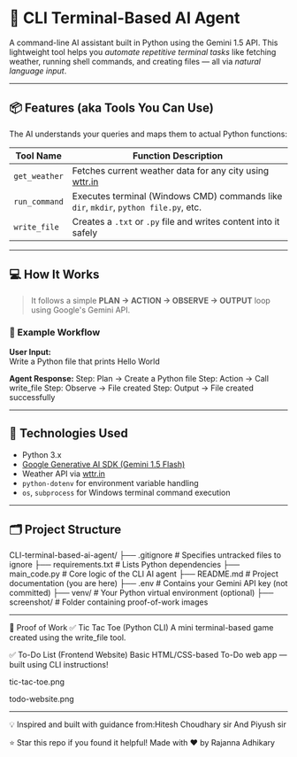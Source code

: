 # 🤖 CLI Terminal-Based AI Agent

A command-line AI assistant built in Python using the Gemini 1.5 API. This lightweight tool helps you *automate repetitive terminal tasks* like fetching weather, running shell commands, and creating files — all via *natural language input*.

---

## 📦 Features (aka Tools You Can Use)

The AI understands your queries and maps them to actual Python functions:

| Tool Name     | Function Description                                                                 |
|---------------|----------------------------------------------------------------------------------------|
| `get_weather` | Fetches current weather data for any city using [wttr.in](https://wttr.in)            |
| `run_command` | Executes terminal (Windows CMD) commands like `dir`, `mkdir`, `python file.py`, etc. |
| `write_file`  | Creates a `.txt` or `.py` file and writes content into it safely                      |

---

## 💻 How It Works

> It follows a simple **PLAN → ACTION → OBSERVE → OUTPUT** loop using Google's Gemini API.

### 🔄 Example Workflow

**User Input:**  
Write a Python file that prints Hello World

**Agent Response:**
Step: Plan → Create a Python file
Step: Action → Call write_file
Step: Observe → File created
Step: Output → File created successfully


---

## 🧠 Technologies Used

- Python 3.x  
- [Google Generative AI SDK (Gemini 1.5 Flash)](https://ai.google.dev/)  
- Weather API via [wttr.in](https://wttr.in)  
- `python-dotenv` for environment variable handling  
- `os`, `subprocess` for Windows terminal command execution  

---

## 🗂️ Project Structure

CLI-terminal-based-ai-agent/
├── .gitignore # Specifies untracked files to ignore
├── requirements.txt # Lists Python dependencies
├── main_code.py # Core logic of the CLI AI agent
├── README.md # Project documentation (you are here)
├── .env # Contains your Gemini API key (not committed)
├── venv/ # Your Python virtual environment (optional)
├── screenshot/ # Folder containing proof-of-work images


---

📸 Proof of Work
✅ Tic Tac Toe (Python CLI)
A mini terminal-based game created using the write_file tool.


✅ To-Do List (Frontend Website)
Basic HTML/CSS-based To-Do web app — built using CLI instructions!

tic-tac-toe.png

todo-website.png


---

💡 Inspired and built with guidance from:Hitesh Choudhary sir And Piyush sir

⭐️ Star this repo if you found it helpful!
Made with ❤️ by Rajanna Adhikary